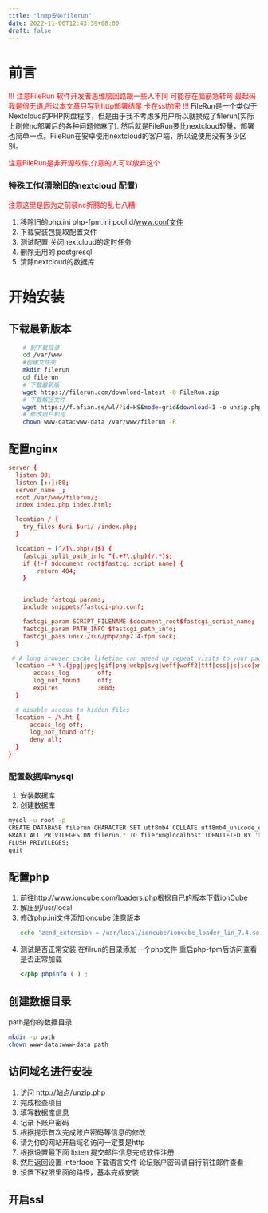 ```yaml
---
title: "lnmp安装filerun"
date: 2022-11-06T12:43:39+08:00
draft: false
---
```


# 前言
<font color='Red'> !!! 注意FileRun 软件开发者思维脑回路跟一些人不同 可能存在脑筋急转弯 最起码我是很无语,所以本文章只写到http部署结尾 卡在ssl加密 !!!</font>
FileRun是一个类似于Nextcloud的PHP网盘程序，但是由于我不考虑多用户所以就换成了filerun(实际上刷修nc部署后的各种问题修麻了).
然后就是FileRun要比nextcloud轻量，部署也简单一点。FileRun在安卓使用nextcloud的客户端，所以说使用没有多少区别。

<font color='Red'> 注意FileRun是非开源软件,介意的人可以放弃这个</font>

### 特殊工作(清除旧的nextcloud 配置)
<font color='Red'> 注意这里是因为之前装nc折腾的乱七八糟</font>
1. 移除旧的php.ini php-fpm.ini pool.d/www.conf文件
2. 下载安装包提取配置文件
3. 测试配置 关闭nextcloud的定时任务
4. 删除无用的 postgresql
5. 清除nextcloud的数据库
   
# 开始安装

## 下载最新版本
``` sh
    # 到下载目录
    cd /var/www
    #创建文件夹
    mkdir filerun
    cd filerun
    # 下载最新版
    wget https://filerun.com/download-latest -O FileRun.zip
    # 下载解压文件
    wget https://f.afian.se/wl/?id=HS&mode=grid&download=1 -o unzip.php
    # 修改用户和组
    chown www-data:www-data /var/www/filerun -R  
```
## 配置nginx
```conf
server {  
  listen 80;
  listen [::]:80;
  server_name _;
  root /var/www/filerun/;
  index index.php index.html;

  location / {
    try_files $uri $uri/ /index.php;
  }

  location ~ [^/]\.php(/|$) {
    fastcgi_split_path_info ^(.+?\.php)(/.*)$;
    if (!-f $document_root$fastcgi_script_name) {
        return 404;
    }


    include fastcgi_params;
    include snippets/fastcgi-php.conf;

    fastcgi_param SCRIPT_FILENAME $document_root$fastcgi_script_name;
    fastcgi_param PATH_INFO $fastcgi_path_info;
    fastcgi_pass unix:/run/php/php7.4-fpm.sock;
  }

 # A long browser cache lifetime can speed up repeat visits to your page
  location ~* \.(jpg|jpeg|gif|png|webp|svg|woff|woff2|ttf|css|js|ico|xml)$ {
       access_log        off;
       log_not_found     off;
       expires           360d;
  }

  # disable access to hidden files
  location ~ /\.ht {
      access_log off;
      log_not_found off;
      deny all;
  }
}
```
### 配置数据库mysql
1. 安装数据库
2. 创建数据库
``` sh
mysql -u root -p
CREATE DATABASE filerun CHARACTER SET utf8mb4 COLLATE utf8mb4_unicode_ci;
GRANT ALL PRIVILEGES ON filerun.* TO filerun@localhost IDENTIFIED BY '设置你的数据库用户密码';
FLUSH PRIVILEGES;
quit

```
## 配置php
1. 前往http://www.ioncube.com/loaders.php根据自己的版本下载ionCube
2. 解压到/usr/local
3. 修改php.ini文件添加ioncube 注意版本
   ``` sh
   echo 'zend_extension = /usr/local/ioncube/ioncube_loader_lin_7.4.so' >> /etc/php/7.4/fpm/php.ini 
   ```
4. 测试是否正常安装
   在filrun的目录添加一个php文件 重启php-fpm后访问查看是否正常加载
   ```php
   <?php phpinfo ( ) ;
   ```

## 创建数据目录
path是你的数据目录
```sh
mkdir -p path
chown www-data:www-data path
```
## 访问域名进行安装
1. 访问 http://站点/unzip.php
2. 完成检查项目
3. 填写数据库信息
4. 记录下账户密码
5. 根据提示首次完成账户密码等信息的修改
6. 请为你的网站开启域名访问一定要是http
7. 根据设置最下面 listen 提交邮件信息完成软件注册
8. 然后返回设置 interface 下载语言文件 论坛账户密码请自行前往邮件查看
9. 设置下权限里面的路径，基本完成安装

## 开启ssl

